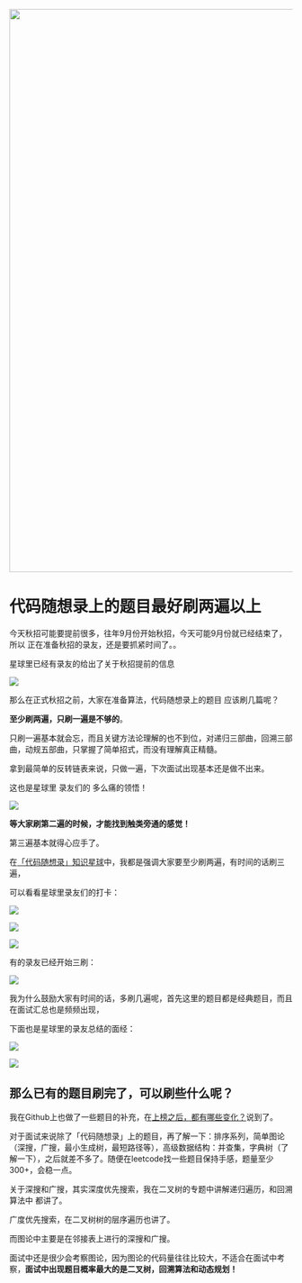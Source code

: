 <p align="center">
<a href="https://mp.weixin.qq.com/s/QVF6upVMSbgvZy8lHZS3CQ" target="_blank">
  <img src="https://code-thinking-1253855093.file.myqcloud.com/pics/20210924105952.png" width="1000"/>
</a>

# 代码随想录上的题目最好刷两遍以上

今天秋招可能要提前很多，往年9月份开始秋招，今天可能9月份就已经结束了，所以 正在准备秋招的录友，还是要抓紧时间了。。

星球里已经有录友的给出了关于秋招提前的信息

![](https://code-thinking-1253855093.file.myqcloud.com/pics/20210801104138.png)

那么在正式秋招之前，大家在准备算法，代码随想录上的题目 应该刷几篇呢？

**至少刷两遍，只刷一遍是不够的**。

只刷一遍基本就会忘，而且关键方法论理解的也不到位，对递归三部曲，回溯三部曲，动规五部曲，只掌握了简单招式，而没有理解真正精髓。

拿到最简单的反转链表来说，只做一遍，下次面试出现基本还是做不出来。

这也是星球里 录友们的 多么痛的领悟！

![](https://code-thinking-1253855093.file.myqcloud.com/pics/20210731183247.png)

**等大家刷第二遍的时候，才能找到触类旁通的感觉！**

第三遍基本就得心应手了。

在[「代码随想录」知识星球](https://mp.weixin.qq.com/s/QVF6upVMSbgvZy8lHZS3CQ)中，我都是强调大家要至少刷两遍，有时间的话刷三遍，

可以看看星球里录友们的打卡：

![](https://code-thinking-1253855093.cos.ap-guangzhou.myqcloud.com/pics/20210701122522.png)

![](https://code-thinking-1253855093.cos.ap-guangzhou.myqcloud.com/pics/20210701122422.png)

![](https://code-thinking-1253855093.cos.ap-guangzhou.myqcloud.com/pics/20210701122313.png)

有的录友已经开始三刷：

![](https://code-thinking-1253855093.file.myqcloud.com/pics/20210727234031.png)


我为什么鼓励大家有时间的话，多刷几遍呢，首先这里的题目都是经典题目，而且在面试汇总也是频频出现，

下面也是星球里的录友总结的面经：

![](https://code-thinking-1253855093.cos.ap-guangzhou.myqcloud.com/pics/20210701121136.png)

![](https://code-thinking-1253855093.cos.ap-guangzhou.myqcloud.com/pics/20210723125816.png)


## 那么已有的题目刷完了，可以刷些什么呢？

我在Github上也做了一些题目的补充，在[上榜之后，都有哪些变化？](https://mp.weixin.qq.com/s/VJBV0qSBthjnbbmW-lctLA)说到了。

对于面试来说除了「代码随想录」上的题目，再了解一下：排序系列，简单图论（深搜，广搜，最小生成树，最短路径等），高级数据结构：并查集，字典树（了解一下），之后就差不多了。随便在leetcode找一些题目保持手感，题量至少300+，会稳一点。

关于深搜和广搜，其实深度优先搜索，我在二叉树的专题中讲解递归遍历，和回溯算法中 都讲了。

广度优先搜索，在二叉树树的层序遍历也讲了。

而图论中主要是在邻接表上进行的深搜和广搜。

面试中还是很少会考察图论，因为图论的代码量往往比较大，不适合在面试中考察，**面试中出现题目概率最大的是二叉树，回溯算法和动态规划！**

